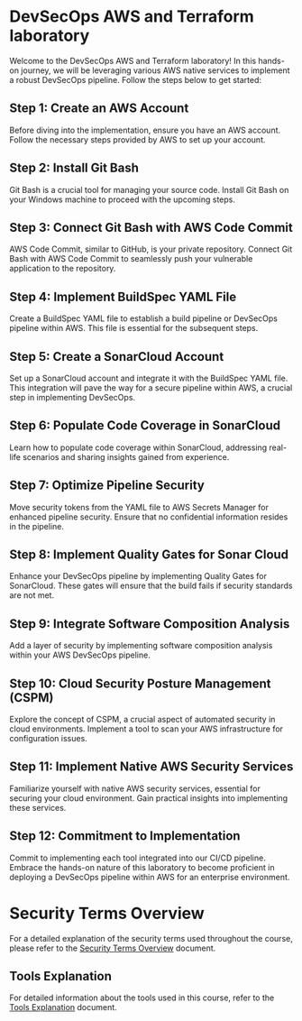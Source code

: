 # DevSecOps AWS and Terraform laboratory

Welcome to the DevSecOps AWS and Terraform laboratory! In this hands-on journey, we will be leveraging various AWS
native services to implement a robust DevSecOps pipeline. Follow the steps below to get started:

## Step 1: Create an AWS Account

Before diving into the implementation, ensure you have an AWS account. Follow the necessary steps provided by AWS to set
up your account.

## Step 2: Install Git Bash

Git Bash is a crucial tool for managing your source code. Install Git Bash on your Windows machine to proceed with the
upcoming steps.

## Step 3: Connect Git Bash with AWS Code Commit

AWS Code Commit, similar to GitHub, is your private repository. Connect Git Bash with AWS Code Commit to seamlessly push
your vulnerable application to the repository.

## Step 4: Implement BuildSpec YAML File

Create a BuildSpec YAML file to establish a build pipeline or DevSecOps pipeline within AWS. This file is essential for
the subsequent steps.

## Step 5: Create a SonarCloud Account

Set up a SonarCloud account and integrate it with the BuildSpec YAML file. This integration will pave the way for a
secure pipeline within AWS, a crucial step in implementing DevSecOps.

## Step 6: Populate Code Coverage in SonarCloud

Learn how to populate code coverage within SonarCloud, addressing real-life scenarios and sharing insights gained from
experience.

## Step 7: Optimize Pipeline Security

Move security tokens from the YAML file to AWS Secrets Manager for enhanced pipeline security. Ensure that no
confidential information resides in the pipeline.

## Step 8: Implement Quality Gates for Sonar Cloud

Enhance your DevSecOps pipeline by implementing Quality Gates for SonarCloud. These gates will ensure that the build
fails if security standards are not met.

## Step 9: Integrate Software Composition Analysis

Add a layer of security by implementing software composition analysis within your AWS DevSecOps pipeline.

## Step 10: Cloud Security Posture Management (CSPM)

Explore the concept of CSPM, a crucial aspect of automated security in cloud environments. Implement a tool to scan your
AWS infrastructure for configuration issues.

## Step 11: Implement Native AWS Security Services

Familiarize yourself with native AWS security services, essential for securing your cloud environment. Gain practical
insights into implementing these services.

## Step 12: Commitment to Implementation

Commit to implementing each tool integrated into our CI/CD pipeline. Embrace the hands-on nature of this laboratory to
become proficient in deploying a DevSecOps pipeline within AWS for an enterprise environment.

# Security Terms Overview

For a detailed explanation of the security terms used throughout the course, please refer to
the [Security Terms Overview](./security_terms.md) document.

## Tools Explanation

For detailed information about the tools used in this course, refer to the [Tools Explanation](./tools_explanation.md) document.
